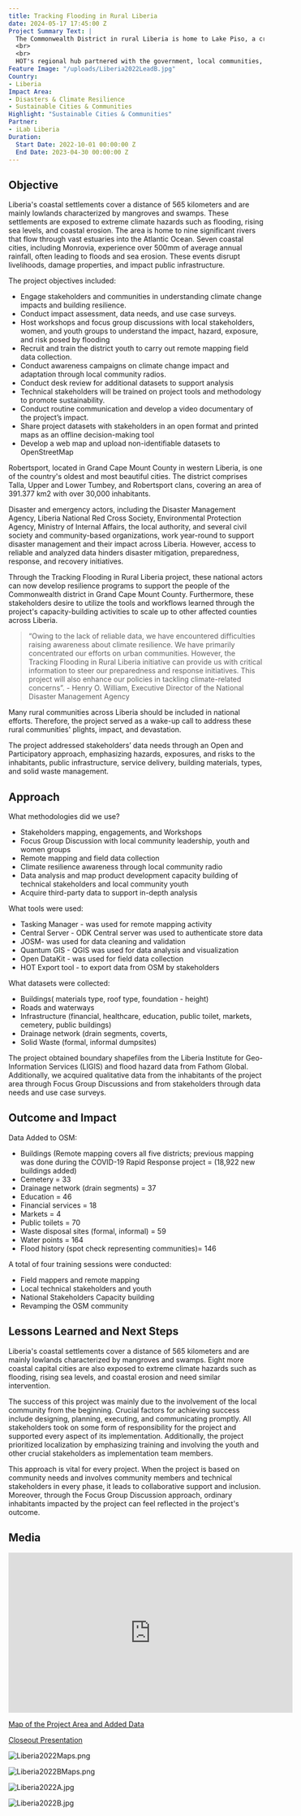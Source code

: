 ```yaml
---
title: Tracking Flooding in Rural Liberia
date: 2024-05-17 17:45:00 Z
Project Summary Text: |
  The Commonwealth District in rural Liberia is home to Lake Piso, a crucial hub of biodiversity covering an area of 103 km2 and the Atlantic Ocean. However, heavy rainfall and high sea-level rise severely affect towns and villages along the lake's banks and coast.
  <br>
  <br>
  HOT's regional hub partnered with the government, local communities, and disaster resilience actors to generate vital, insightful datasets to support decision-making and derive mitigation programs. The project’s outputs empower response actors and local communities to develop resilience initiatives to reduce the devastating impact of flooding and sea-level rise over the past three decades. This is the first time such tools have been available to national emergency actors in Liberia.
Feature Image: "/uploads/Liberia2022LeadB.jpg"
Country:
- Liberia
Impact Area:
- Disasters & Climate Resilience
- Sustainable Cities & Communities
Highlight: "Sustainable Cities & Communities"
Partner:
- iLab Liberia
Duration:
  Start Date: 2022-10-01 00:00:00 Z
  End Date: 2023-04-30 00:00:00 Z
---
```


## Objective

Liberia's coastal settlements cover a distance of 565 kilometers and are mainly lowlands characterized by mangroves and swamps. These settlements are exposed to extreme climate hazards such as flooding, rising sea levels, and coastal erosion. The area is home to nine significant rivers that flow through vast estuaries into the Atlantic Ocean. Seven coastal cities, including Monrovia, experience over 500mm of average annual rainfall, often leading to floods and sea erosion. These events disrupt livelihoods, damage properties, and impact public infrastructure.

The project objectives included:
* Engage stakeholders and communities in understanding climate change impacts and building resilience.
* Conduct impact assessment, data needs, and use case surveys.
* Host workshops and focus group discussions with local stakeholders, women, and youth groups to understand the impact, hazard, exposure, and risk posed by flooding
* Recruit and train the district youth to carry out remote mapping field data collection. 
* Conduct awareness campaigns on climate change impact and adaptation through local community radios.
* Conduct desk review for additional datasets to support analysis
* Technical stakeholders will be trained on project tools and methodology to promote sustainability.
* Conduct routine communication and develop a video documentary of the project’s impact.
* Share project datasets with stakeholders in an open format and printed maps as an offline decision-making tool
* Develop a web map and upload non-identifiable datasets to OpenStreetMap

Robertsport, located in Grand Cape Mount County in western Liberia, is one of the country's oldest and most beautiful cities. The district comprises Talla, Upper and Lower Tumbey, and Robertsport clans, covering an area of 391.377 km2 with over 30,000 inhabitants.

Disaster and emergency actors, including the Disaster Management Agency, Liberia National Red Cross Society, Environmental Protection Agency, Ministry of Internal Affairs, the local authority, and several civil society and community-based organizations, work year-round to support disaster management and their impact across Liberia. However, access to reliable and analyzed data hinders disaster mitigation, preparedness, response, and recovery initiatives.

Through the Tracking Flooding in Rural Liberia project, these national actors can now develop resilience programs to support the people of the Commonwealth district in Grand Cape Mount County. Furthermore, these stakeholders desire to utilize the tools and workflows learned through the project's capacity-building activities to scale up to other affected counties across Liberia.

> “Owing to the lack of reliable data, we have encountered difficulties raising awareness about climate resilience. We have primarily concentrated our efforts on urban communities. However, the Tracking Flooding in Rural Liberia initiative can provide us with critical information to steer our preparedness and response initiatives. This project will also enhance our policies in tackling climate-related concerns”. - Henry O. William, Executive Director of the National Disaster Management Agency

Many rural communities across Liberia should be included in national efforts. Therefore, the project served as a wake-up call to address these rural communities' plights, impact, and devastation.

The project addressed stakeholders’ data needs through an Open and Participatory approach, emphasizing hazards, exposures, and risks to the inhabitants, public infrastructure, service delivery, building materials, types, and solid waste management.

## Approach

What methodologies did we use? 
* Stakeholders mapping, engagements, and Workshops
* Focus Group Discussion with local community leadership, youth and women groups
* Remote mapping and field data collection
* Climate resilience awareness through local community radio
* Data analysis and map product development
capacity building of technical stakeholders and local community youth
* Acquire third-party data to support in-depth analysis

What tools were used:
* Tasking Manager - was used for remote mapping activity
* Central Server - ODK Central server was used to authenticate store data
* JOSM- was used for data cleaning and validation
* Quantum GIS - QGIS was used for data analysis and visualization
* Open DataKit - was used for field data collection
* HOT Export tool - to export data from OSM by stakeholders

What datasets were collected:
* Buildings( materials type, roof type, foundation - height)
* Roads and waterways
* Infrastructure (financial, healthcare, education, public toilet, markets, cemetery, public buildings)
* Drainage network (drain segments, coverts, 
* Solid Waste (formal, informal dumpsites)

The project obtained boundary shapefiles from the Liberia Institute for Geo-Information Services (LIGIS) and flood hazard data from Fathom Global. Additionally, we acquired qualitative data from the inhabitants of the project area through Focus Group Discussions and from stakeholders through data needs and use case surveys.

## Outcome and Impact

Data Added to OSM:
* Buildings (Remote mapping covers all five districts; previous mapping was done during the COVID-19 Rapid Response project = (18,922 new buildings added)
* Cemetery = 33
* Drainage network (drain segments) = 37
* Education = 46
* Financial services = 18
* Markets = 4
* Public toilets = 70
* Waste disposal sites (formal, informal) = 59
* Water points = 164
* Flood history (spot check representing communities)= 146

A total of four training sessions were conducted:
* Field mappers and remote mapping
* Local technical stakeholders and youth
* National Stakeholders Capacity building
* Revamping the OSM community

## Lessons Learned and Next Steps

Liberia's coastal settlements cover a distance of 565 kilometers and are mainly lowlands characterized by mangroves and swamps. Eight more coastal capital cities are also exposed to extreme climate hazards such as flooding, rising sea levels, and coastal erosion and need similar intervention.

The success of this project was mainly due to the involvement of the local community from the beginning. Crucial factors for achieving success include designing, planning, executing, and communicating promptly. All stakeholders took on some form of responsibility for the project and supported every aspect of its implementation. Additionally, the project prioritized localization by emphasizing training and involving the youth and other crucial stakeholders as implementation team members.

This approach is vital for every project. When the project is based on community needs and involves community members and technical stakeholders in every phase, it leads to collaborative support and inclusion. Moreover, through the Focus Group Discussion approach, ordinary inhabitants impacted by the project can feel reflected in the project's outcome.

## Media

<iframe width="560" height="315" src="https://www.youtube.com/embed/zofBykRJUeo?si=qTdylM882e-AzfqZ" title="YouTube video player" frameborder="0" allow="accelerometer; autoplay; clipboard-write; encrypted-media; gyroscope; picture-in-picture; web-share" referrerpolicy="strict-origin-when-cross-origin" allowfullscreen></iframe>

[Map of the Project Area and Added Data](https://felt.com/map/Tracking-Flood-in-Rural-Liberia-zQPNE19BtSluVdc5HWPuRrB)

[Closeout Presentation](https://docs.google.com/presentation/d/1kFVlo_vz2tSpaUjwQbv1hiYphhOvZ3garnqRGd93W7Q/edit?usp=sharing)

![Liberia2022Maps.png](/uploads/Liberia2022Maps.png)

![Liberia2022BMaps.png](/uploads/Liberia2022BMaps.png)

![Liberia2022A.jpg](/uploads/Liberia2022A.jpg)

![Liberia2022B.jpg](/uploads/Liberia2022B.jpg)


